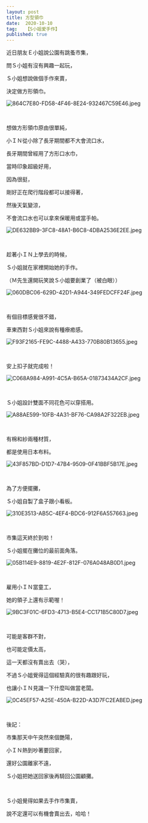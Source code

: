 ```yaml
---
layout: post
title: 方型領巾
date:  2020-10-10
tag:   【S小姐愛手作】
published: true 
---
```

<p>近日朋友Ｅ小姐說公園有跳蚤市集，</p>

<p>問Ｓ小姐有沒有興趣一起玩，</p>

<p>Ｓ小姐想說做個手作來賣，</p>

<p>決定做方形領巾。</p>

<p><img alt="864C7E80-FD58-4F46-8E24-932467C59E46.jpeg" src="https://pic.pimg.tw/smlife543/1602331504-4047826398-g_n.jpg" title="864C7E80-FD58-4F46-8E24-932467C59E46.jpeg"></p>

<p>&nbsp;</p>

<p>想做方形領巾原由很單純，</p>

<p>小ＩＮ從小除了長牙期間都不大會流口水，</p>

<p>長牙期間曾經用了方形口水巾，</p>

<p>當時印象超級好用，</p>

<p>因為很挺，</p>

<p>剛好正在爬行階段都可以接得著，</p>

<p>然後天氣變涼，</p>

<p>不會流口水也可以拿來保暖用或當手帕。</p>

<p><img alt="DE632BB9-3FC8-48A1-B6C8-4DBA2536E2EE.jpeg" src="https://pic.pimg.tw/smlife543/1601732216-4016338060-g_n.jpg" title="DE632BB9-3FC8-48A1-B6C8-4DBA2536E2EE.jpeg"></p>

<p>&nbsp;</p>

<p>趁著小ＩＮ上學去的時候，</p>

<p>Ｓ小姐就在家裡開始她的手作。</p>

<p>（Ｍ先生還開玩笑說Ｓ小姐要創業了（被白眼））</p>

<p><img alt="060DBC06-629D-42D1-A944-349FEDCFF24F.jpeg" src="https://pic.pimg.tw/smlife543/1601732183-3544072375-g_n.jpg" title="060DBC06-629D-42D1-A944-349FEDCFF24F.jpeg"></p>

<p>&nbsp;</p>

<p>有個目標感覺很不錯，</p>

<p>車東西對Ｓ小姐來說有種療癒感。</p>

<p><img alt="F93F2165-FE9C-4488-A433-770B80B13655.jpeg" src="https://pic.pimg.tw/smlife543/1601732179-467624099-g_n.jpg" title="F93F2165-FE9C-4488-A433-770B80B13655.jpeg"></p>

<p>&nbsp;</p>

<p>安上扣子就完成啦！</p>

<p><img alt="C068A984-A991-4C5A-B65A-01873434A2CF.jpeg" src="https://pic.pimg.tw/smlife543/1601732190-3169231876-g_n.jpg" title="C068A984-A991-4C5A-B65A-01873434A2CF.jpeg"></p>

<p>&nbsp;</p>

<p>Ｓ小姐設計雙面不同花色可以穿搭用。</p>

<p><img alt="A88AE599-10FB-4A31-BF76-CA98A2F322EB.jpeg" src="https://pic.pimg.tw/smlife543/1601732198-1609167239-g_n.jpg" title="A88AE599-10FB-4A31-BF76-CA98A2F322EB.jpeg"></p>

<p>&nbsp;</p>

<p>有棉和紗兩種材質，</p>

<p>都是使用日本布料。</p>

<p><img alt="43F857BD-D1D7-47B4-9509-0F41BBF5B17E.jpeg" src="https://pic.pimg.tw/smlife543/1601732205-2780676774-g_n.jpg" title="43F857BD-D1D7-47B4-9509-0F41BBF5B17E.jpeg"></p>

<p>&nbsp;</p>

<p>為了方便擺攤，</p>

<p>Ｓ小姐自製了盒子跟小看板。</p>

<p><img alt="310E3513-AB5C-4EF4-BDC6-912F6A557663.jpeg" src="https://pic.pimg.tw/smlife543/1601732220-3127423558-g_n.jpg" title="310E3513-AB5C-4EF4-BDC6-912F6A557663.jpeg"></p>

<p>&nbsp;</p>

<p>市集這天終於到啦！</p>

<p>Ｓ小姐擺在攤位的最前面角落。</p>

<p><img alt="05B114E9-8819-4E2F-812F-076A048AB0D1.jpeg" src="https://pic.pimg.tw/smlife543/1602331504-2438720752-g_n.jpg" title="05B114E9-8819-4E2F-812F-076A048AB0D1.jpeg"></p>

<p>&nbsp;</p>

<p>雇用小ＩＮ當童工，</p>

<p>她的領子上還有示範喔！</p>

<p><img alt="9BC3F01C-6FD3-4713-B5E4-CC171B5C80D7.jpeg" src="https://pic.pimg.tw/smlife543/1602331507-645657104-g_n.jpg" title="9BC3F01C-6FD3-4713-B5E4-CC171B5C80D7.jpeg"></p>

<p>&nbsp;</p>

<p>可能是客群不對，</p>

<p>也可能定價太高，</p>

<p>這一天都沒有賣出去（哭），</p>

<p>不過Ｓ小姐覺得這個經驗真的很有趣跟好玩，</p>

<p>也讓小ＩＮ見識一下什麼叫做當老闆。</p>

<p><img alt="0C45EF57-A25E-450A-B22D-A3D7FC2EABED.jpeg" src="https://pic.pimg.tw/smlife543/1602331507-3568552899-g_n.jpg" title="0C45EF57-A25E-450A-B22D-A3D7FC2EABED.jpeg"></p>

<p>&nbsp;</p>

<p>後記：</p>

<p>市集那天中午突然來個艷陽，</p>

<p>小ＩＮ熱到吵著要回家，</p>

<p>還好公園離家不遠，</p>

<p>Ｓ小姐把她送回家後再騎回公園顧攤。</p>

<p>&nbsp;</p>

<p>Ｓ小姐覺得如果去手作市集賣，</p>

<p>說不定還可以有機會賣出去，哈哈！</p>

